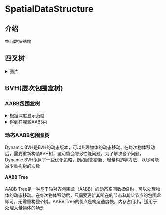 # SpatialDataStructure

## 介绍
空间数据结构

## 四叉树

<details>
<summary>图片</summary>

![Image text](/Show/QuadTree/show1.png)
![Image text](/Show/QuadTree/show2.png)

</details>


## BVH(层次包围盒树)
### AABB包围盒树
<details>
<summary>根据深度显示范围</summary>

![Image text](/Show/BVH_AABB/show1.jpg)
![Image text](/Show/BVH_AABB/show2.jpg)
![Image text](/Show/BVH_AABB/show3.jpg)
![Image text](/Show/BVH_AABB/show4.jpg)
![Image text](/Show/BVH_AABB/show5.jpg)

</details>

<details>
<summary>得到在哪些AABB内</summary>

![Image text](/Show/BVH_AABB/show6.png)
![Image text](/Show/BVH_AABB/show7.png)

</details>

### 动态AABB包围盒树
Dynamic BVH是BVH的动态版本，可以处理物体的动态移动。在每次物体移动后，需要重新构造BVH树，这可能会导致性能问题。为了解决这个问题，Dynamic BVH采用了一些优化策略，例如局部更新、增量构造等方法，以尽可能减少重构树的次数

#### AABB Tree
AABB Tree是一种基于轴对齐包围盒（AABB）的动态空间数据结构，可以处理物体的动态移动。在每次物体移动后，只需要更新其所在的节点和其父节点的包围盒即可，无需重构整个树。AABB Tree的优点是构造速度快，内存占用小，适用于处理大量物体的场景